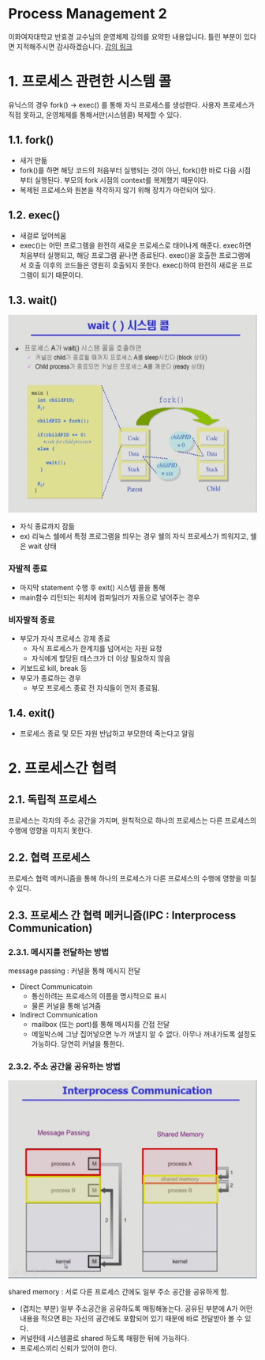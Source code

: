 Process Management 2
===
이화여자대학교 반효경 교수님의 운영체제 강의를 요약한 내용입니다. 틀린 부분이 있다면 지적해주시면 감사하겠습니다.  [강의 링크](http://www.kocw.net/home/cview.do?cid=4b9cd4c7178db077)

# 1. 프로세스 관련한 시스템 콜
유닉스의 경우 fork() -> exec() 를 통해 자식 프로세스를 생성한다. 사용자 프로세스가 직접 못하고, 운영체제를 통해서만(시스템콜) 복제할 수 있다.
## 1.1. fork()
- 새거 만듦
- fork()를 하면 해당 코드의 처음부터 실행되는 것이 아닌, fork()한 바로 다음 시점부터 실행된다. 부모의 fork 시점의 context를 복제했기 때문이다.
- 복제된 프로세스와 원본을 착각하지 않기 위해 장치가 마련되어 있다.
## 1.2. exec()
- 새걸로 덮어씌움
- exec()는 어떤 프로그램을 완전히 새로운 프로세스로 태어나게 해준다. exec하면 처음부터 실행되고, 해당 프로그램 끝나면 종료된다. exec()을 호출한 프로그램에서 호출 이후의 코드들은 영원히 호출되지 못한다. exec()하여 완전히 새로운 프로그램이 되기 때문이다.
## 1.3. wait()
<img src="./images/wait1.png" height="400px" width="700px"/>  

- 자식 종료까지 잠듦
- ex) 리눅스 쉘에서 특정 프로그램을 띄우는 경우 쉘의 자식 프로세스가 띄워지고, 쉘은 wait 상태
### 자발적 종료
- 마지막 statement 수행 후 exit() 시스템 콜을 통해
- main함수 리턴되는 위치에 컴파일러가 자동으로 넣어주는 경우
### 비자발적 종료
- 부모가 자식 프로세스 강제 종료
    - 자식 프로세스가 한계치를 넘어서는 자원 요청
    - 자식에게 할당된 태스크가 더 이상 필요하지 않음
- 키보드로 kill, break 등
- 부모가 종료하는 경우
    - 부모 프로세스 종료 전 자식들이 먼저 종료됨.

## 1.4. exit()
- 프로세스 종료 및 모든 자원 반납하고 부모한테 죽는다고 알림

# 2. 프로세스간 협력
## 2.1. 독립적 프로세스
프로세스는 각자의 주소 공간을 가지며, 원칙적으로 하나의 프로세스는 다른 프로세스의 수행에 영향을 미치지 못한다.

## 2.2. 협력 프로세스
프로세스 협력 메커니즘을 통해 하나의 프로세스가 다른 프로세스의 수행에 영향을 미칠 수 있다.

## 2.3. 프로세스 간 협력 메커니즘(IPC : Interprocess Communication)

### 2.3.1. 메시지를 전달하는 방법
message passing : 커널을 통해 메시지 전달
- Direct Communicatoin
    - 통신하려는 프로세스의 이름을 명시적으로 표시
    - 물론 커널을 통해 넘겨줌
- Indirect Communication
    - mailbox (또는 port)를 통해 메시지를 간접 전달
    - 메일박스에 그냥 집어넣으면 누가 꺼낼지 알 수 없다. 아무나 꺼내가도록 설정도 가능하다. 당연히 커널을 통한다.
### 2.3.2. 주소 공간을 공유하는 방법
<img src="./images/sharedmemory.png" height="400px" width="700px"/>  

shared memory : 서로 다른 프로세스 간에도 일부 주소 공간을 공유하게 함.
- (겹치는 부분) 일부 주소공간을 공유하도록 매핑해놓는다. 공유된 부분에 A가 어떤 내용을 적으면 B는 자신의 공간에도 포함되어 있기 때문에 바로 전달받아 볼 수 있다.
- 커널한테 시스템콜로 shared 하도록 매핑한 뒤에 가능하다.
- 프로세스끼리 신뢰가 있어야 한다.
